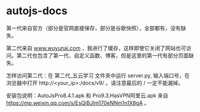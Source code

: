 # autojs-docs

第一代来自官方（部分是官网直接保存，部分是谷歌快照），全部都有，没有缺失。

第二代来自 www.wuyunai.com ，我进行了缓存，这样即使它关闭了网站也可访问。第二代也包含了第一代、自定义函数、博客，但是这里的第一代有部分页面缺失。

怎样访问第二代：在 第二代_五云学习 文件夹中运行 server.py, 输入端口号，在浏览器中打开 http://<your_ip>:<port>/docs/v9/ 。请注意最后的 / 一定不能漏掉。

安装包说明：AutoJsPro8.4.1.apk 和 Pro9.3.HasVPN阿里云.apk 来自 https://mp.weixin.qq.com/s/EsQjBJIm170eNNm1n1X8gA 。
